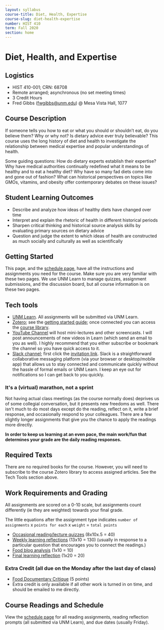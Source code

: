 ```yaml
---
layout: syllabus
course-title: Diet, Health, Expertise
course-slug: diet-health-expertise
number: HIST 410
term: Fall 2020
section: home
---
```


# Diet, Health, and Expertise

## Logistics
- HIST 410-001; CRN: 68708
- Remote arranged; asynchronous (no set meeting times)
- 3 Credit Hours
- Fred Gibbs \([fwgibbs@unm.edu](mailto:fwgibbs@unm.edu)\) @ Mesa Vista Hall, 1077


## Course Description
If someone tells you how to eat or what you should or shouldn’t eat, do you believe them? Why or why not? Is dietary advice ever truly believable? This course uses the long history of diet and health to investigate the relationship between medical expertise and popular understandings of health.

Some guiding questions: How do dietary experts establish their expertise? Why have medical authorities continually redefined what it means to be healthy and to eat a healthy diet? Why have so many fad diets come into and gone out of fashion?  What can historical perspectives on topics like GMOs, vitamins, and obesity offer contemporary debates on these issues?


## Student Learning Outcomes
* Describe and analyze how ideas of healthy diets have changed over time
* Interpret and explain the rhetoric of health in different historical periods
* Sharpen critical thinking and historical source analysis skills by evaluating primary sources on dietary advice
* Question and judge the extent to which ideas of health are constructed as much socially and culturally as well as scientifically


## Getting Started
This page, and the [schedule page](schedule), have all the instructions and assignments you need for the course. Make sure you are very familiar with these two pages. We use UNM Learn to manage quizzes, assignment submissions, and the discussion board, but all course information is on these two pages.

## Tech tools
- [UNM Learn](http://learn.unm.edu). All assignments will be submitted via UNM Learn.
- [Zotero](http://zotero.org); see the [getting started guide](http://fredgibbs.net/courses/etc/zotero); once connected you can access the [course library](https://www.zotero.org/groups/642043/diet-health-expertise-unm/library).
- [YouTube Channel](https://www.youtube.com/channel/UCt6_7arYzi4TcIIwo7TLURw) will host mini-lectures and other screencasts. I will post announcements of new videos in Learn (which send an email to you as well). I highly recommend that you either subscribe or bookmark the channel so you have quick access to it.
- [Slack channel](http://diet-health-expertise.slack.com); first click the [invitation link](https://join.slack.com/t/diet-health-expertise/shared_invite/zt-fr3dhvtx-a3KB6TvgydhGhf9p6yYlxQ). Slack is a straightforward collaborative messaging platform (via your browser or desktop/mobile app) that allows us to stay connected and communicate quickly without the hassle of formal emails or UNM Learn. I keep an eye out for notifications so I can get back to you quickly.


### It's a (virtual) marathon, not a sprint
Not having actual class meetings (as the course normally does) deprives us of some collegial conversation, but it presents new freedoms as well. There isn't much to do most days except do the reading, reflect on it, write a brief response, and occasionally respond to your colleagues. There are a few slightly longer assignments that give you the chance to apply the readings more directly.

**In order to keep us learning at an even pace, the main work/fun that determines your grade are the daily reading responses.**


## Required Texts
There are no required books for the course. However, you will need to subscribe to the course Zotero library to access assigned articles. See the Tech Tools section above.



## Work Requirements and Grading
All assignments are scored on a 0-10 scale, but assignments count differently (ie they are weighted) towards your final grade.

The little equations after the assignment type indicates `number of assignments` x `points for each` x `weight` = `total points`
- [Occasional reading/lecture quizzes](reading-responses) (8x10x.5 = 40)
- [Weekly learning reflections](learning-reflections) (13x10 = 130) (usually in response to a particular question that encourages you to connect the readings.)
- [Food blog analysis](food-blog-analysis) (1x10 = 10)
- [Final learning reflection](learning-reflections) (1x20 = 20)


### Extra Credit (all due on the Monday after the last day of class)
- [Food Documentary Critique](film-analysis) (5 points)
- Extra credit is only available if all other work is turned in on time, and should be emailed to me directly.


## Course Readings and Schedule
View the [schedule page](schedule) for all reading assignments, reading reflection prompts (all submitted via UNM Learn), and due dates (usually Friday).
